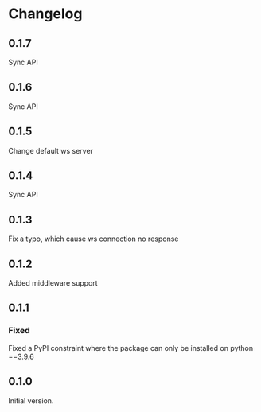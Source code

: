 # Changelog

## 0.1.7

Sync API

## 0.1.6

Sync API

## 0.1.5

Change default ws server

## 0.1.4

Sync API

## 0.1.3

Fix a typo, which cause ws connection no response

## 0.1.2

Added middleware support

## 0.1.1

### Fixed

Fixed a PyPI constraint where the package can only be installed on python ==3.9.6

## 0.1.0

Initial version.

